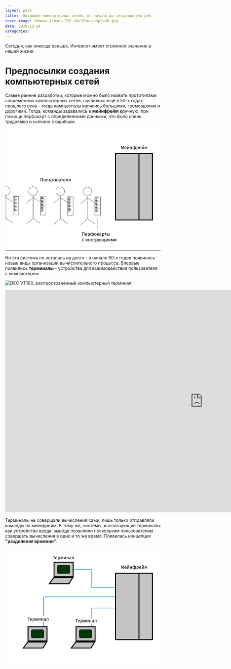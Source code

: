 ```yaml
---
layout: post
title:  Эволюция компьютерных сетей, от начала до сегодняшнего дня
cover-image: thomas-jensen-ISG-rUel0Uw-unsplash.jpg
date: 2020-12-24
categories: 
--- 
```

Сегодня, как никогда раньше, Интернет имеет огромное значение в нашей жизни. 

# Предпосылки создания компьютерных сетей

Самые ранние разработки, которые можно было назвать прототипами современных компьютерных сетей, появились ещё в 50-х годах прошлого века - тогда компьютеры являлись большими, громоздкими и дорогими. Тогда, команды задавались в **мейнфрейм** вручную, при помощи перфокарт с определенными данными, что было очень трудоёмко и склонно к ошибкам. 

![Система на базе мейнфрейма](/img/spo.png)

___

Но эта система не осталась на долго - в начале 60-х годов появились новые виды организации вычислительного процесса. 
Впервые появились **терминалы** - устройства для взаимодействия пользователя с компьютером. 

![DEC VT100, распространённый компьютерный терминал](/img/DEC_VT100_terminal_transparent.png)
<iframe width="1280" height="720" src="https://www.youtube.com/embed/RuZUPpmXfT0" frameborder="0" allow="accelerometer; autoplay; clipboard-write; encrypted-media; gyroscope; picture-in-picture" allowfullscreen></iframe>

Терминалы не совершали вычисления сами, лишь только отправляли команды на мейнфрейм. К тому же, системы, использующие терминалы как устройство ввода-вывода позволили нескольким пользователям совершать вычисления в одно и то же время. Появилась концепция **"разделения времени"**.

![Система, в которой несколько терминалов проводит вычисление на одном мейнфрейме](/img/timesharing.png)

